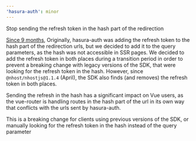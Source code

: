 ```yaml
---
'hasura-auth': minor
---
```


Stop sending the refresh token in the hash part of the redirection

[Since 9 months](https://github.com/nhost/hasura-auth/pull/146),
Originally, hasura-auth was adding the refresh token to the hash part of the redirection urls, but we decided to add it to the query parameters, as the hash was not accessible in SSR pages.
We decided to add the refresh token in both places during a transition period in order to prevent a breaking change with legacy versions of the SDK, that were looking for the refresh token in the hash.
However, since `@nhost/nhostjs@1.1.4` (April), the SDK also finds (and removes) the refresh token in both places.

Sending the refresh in the hash has a significant impact on Vue users, as the vue-router is handling routes in the hash part of the url in its own way that conflicts with the urls sent by hasura-auth.

This is a breaking change for clients using previous versions of the SDK, or manually looking for the refresh token in the hash instead of the query parameter
